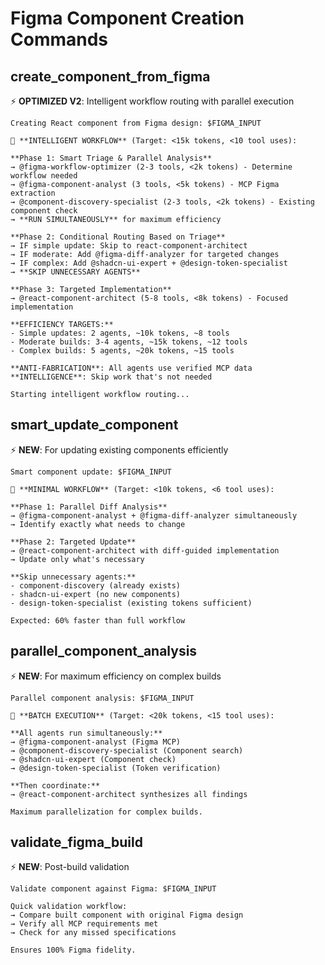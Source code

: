 # Figma Component Creation Commands

## create_component_from_figma

⚡ **OPTIMIZED V2**: Intelligent workflow routing with parallel execution

```prompt
Creating React component from Figma design: $FIGMA_INPUT

🎯 **INTELLIGENT WORKFLOW** (Target: <15k tokens, <10 tool uses):

**Phase 1: Smart Triage & Parallel Analysis**
→ @figma-workflow-optimizer (2-3 tools, <2k tokens) - Determine workflow needed
→ @figma-component-analyst (3 tools, <5k tokens) - MCP Figma extraction  
→ @component-discovery-specialist (2-3 tools, <2k tokens) - Existing component check
→ **RUN SIMULTANEOUSLY** for maximum efficiency

**Phase 2: Conditional Routing Based on Triage**
→ IF simple update: Skip to react-component-architect
→ IF moderate: Add @figma-diff-analyzer for targeted changes
→ IF complex: Add @shadcn-ui-expert + @design-token-specialist
→ **SKIP UNNECESSARY AGENTS**

**Phase 3: Targeted Implementation**
→ @react-component-architect (5-8 tools, <8k tokens) - Focused implementation

**EFFICIENCY TARGETS:**
- Simple updates: 2 agents, ~10k tokens, ~8 tools
- Moderate builds: 3-4 agents, ~15k tokens, ~12 tools  
- Complex builds: 5 agents, ~20k tokens, ~15 tools

**ANTI-FABRICATION**: All agents use verified MCP data
**INTELLIGENCE**: Skip work that's not needed

Starting intelligent workflow routing...
```

## smart_update_component

⚡ **NEW**: For updating existing components efficiently

```prompt
Smart component update: $FIGMA_INPUT

🎯 **MINIMAL WORKFLOW** (Target: <10k tokens, <6 tool uses):

**Phase 1: Parallel Diff Analysis**
→ @figma-component-analyst + @figma-diff-analyzer simultaneously
→ Identify exactly what needs to change

**Phase 2: Targeted Update**  
→ @react-component-architect with diff-guided implementation
→ Update only what's necessary

**Skip unnecessary agents:**
- component-discovery (already exists)
- shadcn-ui-expert (no new components)
- design-token-specialist (existing tokens sufficient)

Expected: 60% faster than full workflow
```

## parallel_component_analysis

⚡ **NEW**: For maximum efficiency on complex builds

```prompt
Parallel component analysis: $FIGMA_INPUT

🎯 **BATCH EXECUTION** (Target: <20k tokens, <15 tool uses):

**All agents run simultaneously:**
→ @figma-component-analyst (Figma MCP)
→ @component-discovery-specialist (Component search)
→ @shadcn-ui-expert (Component check)
→ @design-token-specialist (Token verification)

**Then coordinate:**
→ @react-component-architect synthesizes all findings

Maximum parallelization for complex builds.
```

## validate_figma_build

⚡ **NEW**: Post-build validation

```prompt
Validate component against Figma: $FIGMA_INPUT

Quick validation workflow:
→ Compare built component with original Figma design
→ Verify all MCP requirements met
→ Check for any missed specifications

Ensures 100% Figma fidelity.
```